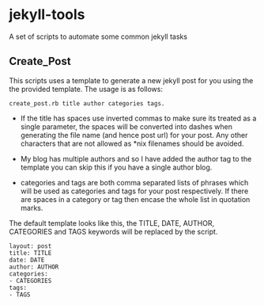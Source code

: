 jekyll-tools
============

A set of scripts to automate some common jekyll tasks

Create_Post
-----------
This scripts uses a template to generate a new jekyll post for you using the the provided template. The usage is as follows:
	
	create_post.rb title author categories tags. 
	
* If the title has spaces use inverted commas to make sure its treated as a single parameter, the spaces will be converted into dashes when generating the file name (and hence post url) for your post. Any other characters that are not allowed as *nix filenames should be avoided.

* My blog has multiple authors and so I have added the author tag to the template you can skip this if you have a single author blog. 

* categories and tags are both comma separated lists of phrases which will be used as categories and tags for your post respectively. If there are spaces in a category or tag then encase the whole list in quotation marks. 

The default template looks like this, the TITLE, DATE, AUTHOR, CATEGORIES and TAGS keywords will be replaced by the script.  

    layout: post
    title: TITLE
    date: DATE
    author: AUTHOR
    categories: 
    - CATEGORIES
    tags:
    - TAGS

    